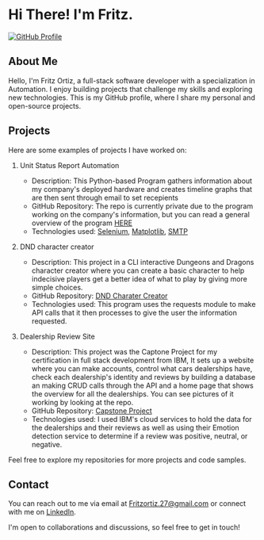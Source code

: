 <!--
**Fritz-Ortiz/Fritz-Ortiz** is a ✨ _special_ ✨ repository because its `README.md` (this file) appears on your GitHub profile.

Here are some ideas to get you started:

- 🔭 I’m currently working on ...
- 🌱 I’m currently learning ...
- 👯 I’m looking to collaborate on ...
- 🤔 I’m looking for help with ...
- 💬 Ask me about ...
- 📫 How to reach me: ...
- 😄 Pronouns: ...
- ⚡ Fun fact: ...
-->
# Hi There! I'm Fritz.

[![GitHub Profile](https://img.shields.io/badge/GitHub-Profile-brightgreen)](https://github.com/Fritz-Ortiz)

## About Me

Hello, I'm Fritz Ortiz, a full-stack software developer with a specialization in Automation. I enjoy building projects that challenge my skills and exploring new technologies. This is my GitHub profile, where I share my personal and open-source projects.

## Projects

Here are some examples of projects I have worked on:

1. Unit Status Report Automation
   - Description: This Python-based Program gathers information about my company's deployed hardware and creates timeline graphs that are then sent through email to set recepients
   - GitHub Repository: The repo is currently private due to the program working on the company's information, but you can read a general overview of the program [HERE](https://acrobat.adobe.com/id/urn:aaid:sc:VA6C2:e64b0357-4705-43b5-bbcf-3646a410c877)
   - Technologies used: [Selenium](https://www.selenium.dev), [Matplotlib](https://matplotlib.org), [SMTP](https://docs.python.org/3/library/smtplib.html)

2. DND character creator
   - Description: This project in a CLI interactive Dungeons and Dragons character creator where you can create a basic character to help indecisive players get a better idea of what to play by giving more simple choices.
   - GitHub Repository: [DND Charater Creator](https://github.com/Fritz-Ortiz/DND_Character_Creator/tree/main)
   - Technologies used: This program uses the requests module to make API calls that it then processes to give the user the information requested.

3. Dealership Review Site
   - Description: This project was the Captone Project for my certification in full stack development from IBM, It sets up a website where you can make accounts, control what cars dealerships have, check each dealership's identity and reviews by building a database an making CRUD calls through the API and a home page that shows the overview for all the dealerships. You can see pictures of it working by looking at the repo.
   - GitHub Repository: [Capstone Project](https://github.com/Fritz-Ortiz/agfzb-CloudAppDevelopment_Capstone)
   - Technologies used: I used IBM's cloud services to hold the data for the dealerships and their reviews as well as using their Emotion detection service to determine if a review was positive, neutral, or negative.

Feel free to explore my repositories for more projects and code samples.

## Contact

You can reach out to me via email at Fritzortiz.27@gmail.com or connect with me on [LinkedIn](https://www.linkedin.com/in/username).

I'm open to collaborations and discussions, so feel free to get in touch!
